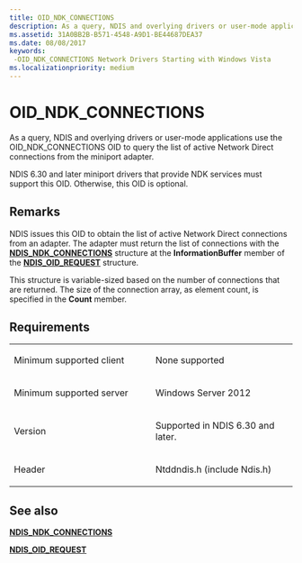 ```yaml
---
title: OID_NDK_CONNECTIONS
description: As a query, NDIS and overlying drivers or user-mode applications use the OID_NDK_CONNECTIONS OID to query the list of active Network Direct connections from the miniport adapter.
ms.assetid: 31A0BB2B-B571-4548-A9D1-BE44687DEA37
ms.date: 08/08/2017
keywords: 
 -OID_NDK_CONNECTIONS Network Drivers Starting with Windows Vista
ms.localizationpriority: medium
---
```


# OID\_NDK\_CONNECTIONS


As a query, NDIS and overlying drivers or user-mode applications use the OID\_NDK\_CONNECTIONS OID to query the list of active Network Direct connections from the miniport adapter.

NDIS 6.30 and later miniport drivers that provide NDK services must support this OID. Otherwise, this OID is optional.

Remarks
-------

NDIS issues this OID to obtain the list of active Network Direct connections from an adapter. The adapter must return the list of connections with the [**NDIS\_NDK\_CONNECTIONS**](https://docs.microsoft.com/windows-hardware/drivers/ddi/ntddndis/ns-ntddndis-_ndis_ndk_connections) structure at the **InformationBuffer** member of the [**NDIS\_OID\_REQUEST**](https://docs.microsoft.com/windows-hardware/drivers/ddi/ndis/ns-ndis-_ndis_oid_request) structure.

This structure is variable-sized based on the number of connections that are returned. The size of the connection array, as element count, is specified in the **Count** member.

Requirements
------------

<table>
<colgroup>
<col width="50%" />
<col width="50%" />
</colgroup>
<tbody>
<tr class="odd">
<td><p>Minimum supported client</p></td>
<td><p>None supported</p></td>
</tr>
<tr class="even">
<td><p>Minimum supported server</p></td>
<td><p>Windows Server 2012</p></td>
</tr>
<tr class="odd">
<td><p>Version</p></td>
<td><p>Supported in NDIS 6.30 and later.</p></td>
</tr>
<tr class="even">
<td><p>Header</p></td>
<td>Ntddndis.h (include Ndis.h)</td>
</tr>
</tbody>
</table>

## See also


[**NDIS\_NDK\_CONNECTIONS**](https://docs.microsoft.com/windows-hardware/drivers/ddi/ntddndis/ns-ntddndis-_ndis_ndk_connections)

[**NDIS\_OID\_REQUEST**](https://docs.microsoft.com/windows-hardware/drivers/ddi/ndis/ns-ndis-_ndis_oid_request)

 

 




